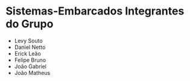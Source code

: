 # Sistemas-Embarcados Integrantes do Grupo

- Levy Souto
- Daniel Netto
- Erick Leão
- Felipe Bruno
- João Gabriel
- João Matheus

